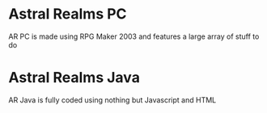 # Astral Realms PC
AR PC is made using RPG Maker 2003 and features a large array of stuff to do

# Astral Realms Java
AR Java is fully coded using nothing but Javascript and HTML

